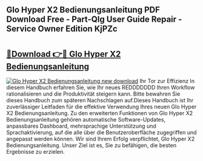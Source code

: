 ## Glo Hyper X2 Bedienungsanleitung PDF Download Free - Part-Qlg User Guide Repair - Service Owner Edition KjPZc

# <h2><a href="http://df5ord3.blite.top/?on=Glo+Hyper+X2+Bedienungsanleitung">🔗Download 👉🔴 Glo Hyper X2 Bedienungsanleitung</a></h2>

[![Glo Hyper X2 Bedienungsanleitung new download](https://i.imgur.com/lujVjoI.png)](http://df5ord3.blite.top/?on=Glo+Hyper+X2+Bedienungsanleitung)
Ihr Tor zur Effizienz In diesem Handbuch erfahren Sie, wie Ihr neues REDDDDDDD Ihren Workflow rationalisieren und die Produktivität steigern kann. Bitte bewahren Sie dieses Handbuch zum späteren Nachschlagen auf.Dieses Handbuch ist Ihr zuverlässiger Leitfaden für die effektive Verwendung Ihres neuen Glo Hyper X2 Bedienungsanleitung. Zu den erweiterten Funktionen von Glo Hyper X2 Bedienungsanleitung gehören automatische Software-Updates, anpassbares Dashboard, mehrsprachige Unterstützung und Sprachaktivierung, auf die alle über die Benutzeroberfläche zugegriffen und angepasst werden können. Wir sind Ihrem Erfolg verpflichtet, Glo Hyper X2 Bedienungsanleitung. Unser Ziel ist es, Sie zu befähigen, die besten Ergebnisse zu erzielen.
